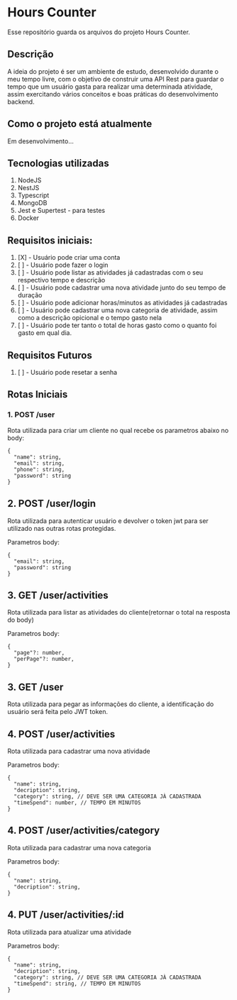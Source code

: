 # Hours Counter
Esse repositório guarda os arquivos do projeto Hours Counter.

## Descrição

A ideia do projeto é ser um ambiente de estudo, desenvolvido durante o meu tempo livre, com o objetivo de construir uma API Rest para guardar o tempo que um usuário gasta para realizar uma determinada atividade, assim exercitando vários conceitos e boas práticas do desenvolvimento backend. 

## Como o projeto está atualmente
 Em desenvolvimento...

## Tecnologias utilizadas
1. NodeJS
2. NestJS
3. Typescript
4. MongoDB
5. Jest e Supertest - para testes
6. Docker

## Requisitos iniciais:

1. [X] - Usuário pode criar uma conta
2. [ ] - Usuário pode fazer o login
3. [ ] - Usuário pode listar as atividades já cadastradas com o seu respectivo tempo e descrição
4. [ ] - Usuário pode cadastrar uma nova atividade junto do seu tempo de duração
5. [ ] - Usuário pode adicionar horas/minutos as atividades já cadastradas
6. [ ] - Usuário pode cadastrar uma nova categoria de atividade, assim como a descrição opicional e o tempo gasto nela
7. [ ] - Usuário pode ter tanto o total de horas gasto como o quanto foi gasto em qual dia. 

## Requisitos Futuros

1. [ ] - Usuário pode resetar a senha

## Rotas Iniciais
### 1. POST /user

Rota utilizada para criar um cliente no qual recebe os parametros abaixo no body:

```tsx
{
  "name": string,
  "email": string,
  "phone": string,
  "password": string
}
```

## 2. POST /user/login

Rota utilizada para autenticar usuário e devolver o token jwt para ser utilizado nas outras rotas protegidas. 

Parametros body: 

```tsx
{
  "email": string,
  "password": string
}
```

## 3. GET /user/activities

Rota utilizada para listar as atividades do cliente(retornar o total na resposta do body)

Parametros body: 

```tsx
{
  "page"?: number,
  "perPage"?: number, 
}
```

## 3. GET /user

Rota utilizada para pegar as informações do cliente, a identificação do usuário será feita pelo JWT token. 

## 4. POST /user/activities

Rota utilizada para cadastrar uma nova atividade

Parametros body: 

```tsx
{
  "name": string,
  "decription": string,
  "category": string, // DEVE SER UMA CATEGORIA JÀ CADASTRADA
  "timeSpend": number, // TEMPO EM MINUTOS
}
```

## 4. POST /user/activities/category

Rota utilizada para cadastrar uma nova categoria

Parametros body: 

```tsx
{
  "name": string,
  "decription": string,
}
```

## 4. PUT /user/activities/:id

Rota utilizada para atualizar uma atividade 

Parametros body: 

```tsx
{
  "name": string,
  "decription": string,
  "category": string, // DEVE SER UMA CATEGORIA JÀ CADASTRADA
  "timeSpend": string, // TEMPO EM MINUTOS 
}
```